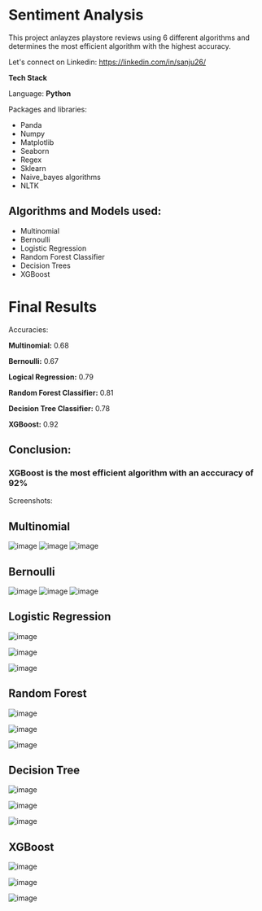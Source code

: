 # Sentiment Analysis
This project anlayzes playstore reviews using 6 different algorithms and determines the most efficient algorithm with the highest accuracy.

Let's connect on Linkedin: https://linkedin.com/in/sanju26/


**Tech Stack**

Language: **Python**

Packages and libraries:
* Panda
* Numpy
* Matplotlib
* Seaborn
* Regex
* Sklearn
* Naive_bayes algorithms
* NLTK

## Algorithms and Models used:
* Multinomial
* Bernoulli
* Logistic Regression
* Random Forest Classifier
* Decision Trees
* XGBoost

# Final Results

Accuracies: 

**Multinomial:** 0.68

**Bernoulli:** 0.67

**Logical Regression:** 0.79

**Random Forest Classifier:** 0.81

**Decision Tree Classifier:** 0.78

**XGBoost:** 0.92



## Conclusion: 
### XGBoost is the most efficient algorithm with an acccuracy of 92%

Screenshots:
## Multinomial
![image](https://github.com/user-attachments/assets/a128fea7-6be3-473b-8e6e-29626d660c15)
![image](https://github.com/user-attachments/assets/3f50e3b7-48aa-4ca3-84ec-4f45389c8b03)
![image](https://github.com/user-attachments/assets/8b6d7986-50f6-4d10-a485-f9d1e4307898)


## Bernoulli
![image](https://github.com/user-attachments/assets/267a921c-2329-4b97-b876-1a351902da85)
![image](https://github.com/user-attachments/assets/b0e6dc4d-3a4a-461b-a81f-a97e131d83e5)
![image](https://github.com/user-attachments/assets/5a2513d0-dd56-4a7a-8398-3e9a3b84dc25)

## Logistic Regression
![image](https://github.com/user-attachments/assets/df60085d-cbda-4fd2-a770-aac2a9cd131e)

![image](https://github.com/user-attachments/assets/d6ec373f-6bd5-4ffd-99b7-bc4796e4ca4b)

![image](https://github.com/user-attachments/assets/3ed74130-2b93-4c71-9531-cf8fe4bb8390)

## Random Forest
![image](https://github.com/user-attachments/assets/6cee6953-b02f-4482-8f4c-358a569c5e32)

![image](https://github.com/user-attachments/assets/6ea52868-afb0-4424-a9ba-a299de9a7aa0)

![image](https://github.com/user-attachments/assets/c25ece62-c9c8-4137-aa88-8d478f68f18a)

## Decision Tree
![image](https://github.com/user-attachments/assets/160d9b30-ec84-4a1e-accb-53dc4558a09f)

![image](https://github.com/user-attachments/assets/f98be47b-61cf-44ab-b6f0-0ce98e3f0131)

![image](https://github.com/user-attachments/assets/0b9b4685-1468-4493-b3a7-0fc27413b990)

## XGBoost
![image](https://github.com/user-attachments/assets/eda3ae9b-e44b-414a-ad28-cef0b43faaaa)

![image](https://github.com/user-attachments/assets/b0ff7389-4643-4948-b456-0d0ec4787d7c)

![image](https://github.com/user-attachments/assets/90765841-b639-42da-bf2c-869bb71b7749)
